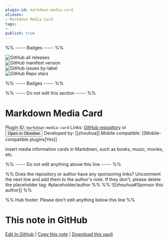 ```yaml
---
plugin-id: markdown-media-card
aliases:
- Markdown Media Card
tags: 
- 
publish: true
---
```


%% ----- Badges ----- %%

![GitHub all releases](https://img.shields.io/github/downloads/zhouhua/obsidian-markdown-media-card/total?color=573E7A&logo=github&style=for-the-badge)   
![GitHub manifest version](https://img.shields.io/github/manifest-json/v/zhouhua/obsidian-markdown-media-card?color=573E7A&logo=github&style=for-the-badge)   
![GitHub issues by-label](https://img.shields.io/github/issues/zhouhua/obsidian-markdown-media-card/help%20wanted?color=573E7A&logo=github&style=for-the-badge)   
![GitHub Repo stars](https://img.shields.io/github/stars/zhouhua/obsidian-markdown-media-card?color=573E7A&logo=github&style=for-the-badge)

%% ----- Badges ----- %%

%% ----- Do not edit this section ----- %%

# Markdown Media Card

Plugin ID: `markdown-media-card`
Links: [GitHub repository](https://github.com/zhouhua/obsidian-markdown-media-card) or [<button id=HH>Open in Obsidian</button>](obsidian://show-plugin?id=markdown-media-card)
Developed by: [[zhouhua]]
Mobile compatible: [[Mobile-compatible plugins|Yes]]

Insert media information cards in Markdown, such as books, music, movies, etc.

%% ----- Do not edit anything above this line ----- %% 

%% Does the repository or author have any sponsoring links? Uncomment the next line and add them to the author's note. If they don't, please delete the placeholder tag: #placeholder/author %%
%% ![[zhouhua#Sponsor this author]] %%

%% Hub footer: Please don't edit anything below this line %%

# This note in GitHub

<span class="git-footer">[Edit In GitHub](https://github.dev/obsidian-community/obsidian-hub/blob/main/02%20-%20Community%20Expansions/02.05%20All%20Community%20Expansions/Plugins/markdown-media-card.md "git-hub-edit-note") | [Copy this note](https://raw.githubusercontent.com/obsidian-community/obsidian-hub/main/02%20-%20Community%20Expansions/02.05%20All%20Community%20Expansions/Plugins/markdown-media-card.md "git-hub-copy-note") | [Download this vault](https://github.com/obsidian-community/obsidian-hub/archive/refs/heads/main.zip "git-hub-download-vault") </span>
